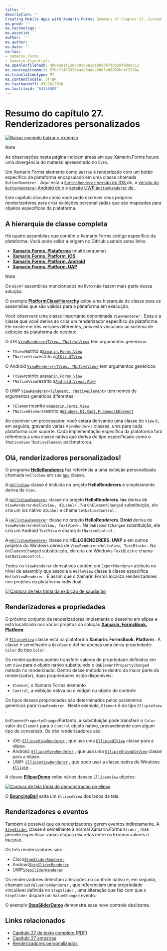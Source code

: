 ```yaml
---
title: ''
description: ''
Creating Mobile Apps with Xamarin.Forms: Summary of Chapter 27. Custom renderers''
ms.prod: ''
ms.technology: ''
ms.assetid: ''
author: ''
ms.author: ''
ms.date: ''
no-loc:
- Xamarin.Forms
- Xamarin.Essentials
ms.openlocfilehash: 4b0a3e14126dc8c92a1d1b60db7dbb2afd8e8c12
ms.sourcegitcommit: 57bc714633364aeb34aba9803e88802bebf321ba
ms.translationtype: MT
ms.contentlocale: pt-BR
ms.lasthandoff: 05/28/2020
ms.locfileid: "84136585"
---
```

# <a name="summary-of-chapter-27-custom-renderers"></a>Resumo do capítulo 27. Renderizadores personalizados

[![Baixar exemplo ](~/media/shared/download.png) baixar o exemplo](https://github.com/xamarin/xamarin-forms-book-samples/tree/master/Chapter27)

> [!NOTE] 
> As observações nesta página indicam áreas em que Xamarin.Forms houve uma divergência do material apresentado no livro.

Um Xamarin.Forms elemento como `Button` é renderizado com um botão específico da plataforma encapsulado em uma classe chamada `ButtonRenderer` .  Aqui está a [ `ButtonRenderer` versão do IOS ](https://github.com/xamarin/Xamarin.Forms/blob/master/Xamarin.Forms.Platform.iOS/Renderers/ButtonRenderer.cs)do, a [versão do `ButtonRenderer` Android do ](https://github.com/xamarin/Xamarin.Forms/blob/master/Xamarin.Forms.Platform.Android/Renderers/ButtonRenderer.cs)e a [versão UWP `ButtonRenderer` do ](https://github.com/xamarin/Xamarin.Forms/blob/master/Xamarin.Forms.Platform.UAP/ButtonRenderer.cs).

Este capítulo discute como você pode escrever seus próprios renderizadores para criar exibições personalizadas que são mapeadas para objetos específicos da plataforma.

## <a name="the-complete-class-hierarchy"></a>A hierarquia de classe completa

Há quatro assemblies que contêm o Xamarin.Forms código específico da plataforma.
Você pode exibir a origem no GitHub usando estes links:

- [**Xamarin.Forms. Plataforma**](https://github.com/xamarin/Xamarin.Forms/tree/master/Xamarin.Forms.Platform) (muito pequena)
- [**Xamarin.Forms. Platform. iOS**](https://github.com/xamarin/Xamarin.Forms/tree/master/Xamarin.Forms.Platform.iOS)
- [**Xamarin.Forms. Platform. Android**](https://github.com/xamarin/Xamarin.Forms/tree/master/Xamarin.Forms.Platform.Android)
- [**Xamarin.Forms. Platform. UAP**](https://github.com/xamarin/Xamarin.Forms/tree/master/Xamarin.Forms.Platform.UAP)

> [!NOTE]
> Os `WinRT` assemblies mencionados no livro não fazem mais parte dessa solução. 

O exemplo [**PlatformClassHierarchy**](https://github.com/xamarin/xamarin-forms-book-samples/tree/master/Chapter27/PlatformClassHierarchy) exibe uma hierarquia de classe para os assemblies que são válidos para a plataforma em execução.

Você observará uma classe importante denominada `ViewRenderer` . Essa é a classe que você deriva ao criar um renderizador específico da plataforma. Ele existe em três versões diferentes, pois está vinculado ao sistema de exibição da plataforma de destino:

O iOS [`ViewRenderer<TView, TNativeView>`](https://github.com/xamarin/Xamarin.Forms/blob/master/Xamarin.Forms.Platform.iOS/ViewRenderer.cs#L25) tem argumentos genéricos:

- `TView`restrito a[`Xamarin.Forms.View`](xref:Xamarin.Forms.View)
- `TNativeView`restrito a[`UIKit.UIView`](xref:UIKit.UIView)

O Android [`ViewRenderer<TView, TNativeView>`](https://github.com/xamarin/Xamarin.Forms/blob/master/Xamarin.Forms.Platform.Android/ViewRenderer.cs#L17) tem argumentos genéricos:

- `TView`restrito a[`Xamarin.Forms.View`](xref:Xamarin.Forms.View)
- `TNativeView`restrito a[`Android.Views.View`](xref:Android.Views.View)

O UWP [`ViewRenderer<TElement, TNativeElement>`](https://github.com/xamarin/Xamarin.Forms/blob/master/Xamarin.Forms.Platform.UAP/ViewRenderer.cs#L6) tem nomes de argumentos genéricos diferentes:

- `TElement`restrito a[`Xamarin.Forms.View`](xref:Xamarin.Forms.View)
- `TNativeElement`restrito a[`Windows.UI.Xaml.FrameworkElement`](/uwp/api/Windows.UI.Xaml.FrameworkElement)

Ao escrever um processador, você estará derivando uma classe de `View` e, em seguida, gravando várias `ViewRenderer` classes, uma para cada plataforma com suporte. Cada implementação específica da plataforma fará referência a uma classe nativa que deriva do tipo especificado como o `TNativeView` `TNativeElement` parâmetro ou.

## <a name="hello-custom-renderers"></a>Olá, renderizadores personalizados!

O programa [**HelloRenderers**](https://github.com/xamarin/xamarin-forms-book-samples/tree/master/Chapter27/HelloRenderers) faz referência a uma exibição personalizada chamada `HelloView` em sua [`App`](https://github.com/xamarin/xamarin-forms-book-samples/blob/master/Chapter27/HelloRenderers/HelloRenderers/HelloRenderers/App.cs) classe.

A [`HelloView`](https://github.com/xamarin/xamarin-forms-book-samples/blob/master/Chapter27/HelloRenderers/HelloRenderers/HelloRenderers/HelloView.cs) classe é incluída no projeto **HelloRenderers** e simplesmente deriva de `View` .

A [`HelloViewRenderer`](https://github.com/xamarin/xamarin-forms-book-samples/blob/master/Chapter27/HelloRenderers/HelloRenderers/HelloRenderers.iOS/HelloViewRenderer.cs) classe no projeto **HelloRenderers. Ios** deriva de `ViewRenderer<HelloView, UILabel>` . Na `OnElementChanged` substituição, ele cria um Ios nativo `UILabel` e chama `SetNativeControl` .

A [`HelloViewRenderer`](https://github.com/xamarin/xamarin-forms-book-samples/blob/master/Chapter27/HelloRenderers/HelloRenderers/HelloRenderers.Droid/HelloViewRenderer.cs) classe no projeto **HelloRenderers. Droid** deriva de `ViewRenderer<HelloView, TextView>` . Na `OnElementChanged` substituição, ele cria um Android `TextView` e chama `SetNativeControl` .

A [`HelloViewRenderer`](https://github.com/xamarin/xamarin-forms-book-samples/blob/master/Chapter27/HelloRenderers/HelloRenderers/HelloRenderers.UWP/HelloViewRenderer.cs) classe no **HELLORENDERERS. UWP** e em outros projetos do Windows deriva de `ViewRenderer<HelloView, TextBlock>` . Na `OnElementChanged` substituição, ele cria um Windows `TextBlock` e chama `SetNativeControl` .

Todos os `ViewRenderer` derivativos contêm um `ExportRenderer` atributo no nível de assembly que associa a `HelloView` classe à classe específica `HelloViewRenderer` . É assim que o Xamarin.Forms localiza renderizadores nos projetos da plataforma individual:

[![Captura de tela tripla da exibição de saudação](images/ch27fg02-small.png "Renderizadores personalizados")](images/ch27fg02-large.png#lightbox "Renderizadores personalizados")

## <a name="renderers-and-properties"></a>Renderizadores e propriedades

O próximo conjunto de renderizadores implementa o desenho em elipse e está localizado nos vários projetos da solução [**Xamarin. FormsBook. Platform**](https://github.com/xamarin/xamarin-forms-book-samples/tree/master/Libraries/Xamarin.FormsBook.Platform) .

A [`EllipseView`](https://github.com/xamarin/xamarin-forms-book-samples/blob/master/Libraries/Xamarin.FormsBook.Platform/Xamarin.FormsBook.Platform/EllipseView.cs) classe está na plataforma **Xamarin. FormsBook. Platform** . A classe é semelhante a `BoxView` e define apenas uma única propriedade: `Color` do tipo `Color` .

Os renderizadores podem transferir valores de propriedade definidos em um `View` para o objeto nativo substituindo o `OnElementPropertyChanged` método no renderizador. Dentro desse método (e dentro da maior parte do renderizador), duas propriedades estão disponíveis:

- `Element`, o Xamarin.Forms elemento
- `Control`, a exibição nativa ou o widget ou objeto de controle

Os tipos dessas propriedades são determinados pelos parâmetros genéricos para `ViewRenderer` . Neste exemplo, `Element` é do tipo `EllipseView` .

`OnElementPropertyChanged`Portanto, a substituição pode transferir o `Color` valor do `Element` para o `Control` objeto nativo, provavelmente com algum tipo de conversão. Os três renderizadores são:

- iOS: [`EllipseViewRenderer`](https://github.com/xamarin/xamarin-forms-book-samples/blob/master/Libraries/Xamarin.FormsBook.Platform/Xamarin.FormsBook.Platform.iOS/EllipseViewRenderer.cs) , que usa uma [`EllipseUIView`](https://github.com/xamarin/xamarin-forms-book-samples/blob/master/Libraries/Xamarin.FormsBook.Platform/Xamarin.FormsBook.Platform.iOS/EllipseUIView.cs) classe para a elipse.
- Android: [`EllipseViewRenderer`](https://github.com/xamarin/xamarin-forms-book-samples/blob/master/Libraries/Xamarin.FormsBook.Platform/Xamarin.FormsBook.Platform.Android/EllipseViewRenderer.cs) , que usa uma [`EllipseDrawableView`](https://github.com/xamarin/xamarin-forms-book-samples/blob/master/Libraries/Xamarin.FormsBook.Platform/Xamarin.FormsBook.Platform.Android/EllipseDrawableView.cs) classe para a elipse.
- UWP: [`EllipseViewRenderer`](https://github.com/xamarin/xamarin-forms-book-samples/blob/master/Libraries/Xamarin.FormsBook.Platform/Xamarin.FormsBook.Platform.WinRT/EllipseViewRenderer.cs) , que pode usar a classe nativa do Windows [`Ellipse`](/uwp/api/Windows.UI.Xaml.Shapes.Ellipse) .

A classe [**EllipseDemo**](https://github.com/xamarin/xamarin-forms-book-samples/tree/master/Chapter27/EllipseDemo) exibe vários desses `EllipseView` objetos:

[![Captura de tela tripla de demonstração de elipse](images/ch27fg03-small.png "Renderizadores personalizados do EllipseView")](images/ch27fg03-large.png#lightbox "Renderizadores personalizados do EllipseView")

O [**BouncingBall**](https://github.com/xamarin/xamarin-forms-book-samples/tree/master/Chapter27/BouncingBall) salta um `EllipseView` dos lados da tela.

## <a name="renderers-and-events"></a>Renderizadores e eventos

Também é possível que os renderizadores gerem eventos indiretamente. A [`StepSlider`](https://github.com/xamarin/xamarin-forms-book-samples/blob/master/Libraries/Xamarin.FormsBook.Platform/Xamarin.FormsBook.Platform/StepSlider.cs) classe é semelhante à normal Xamarin.Forms `Slider` , mas permite especificar várias etapas discretas entre os `Minimum` valores e `Maximum` .

Os três renderizadores são:

- Cisco[`StepSliderRenderer`](https://github.com/xamarin/xamarin-forms-book-samples/blob/master/Libraries/Xamarin.FormsBook.Platform/Xamarin.FormsBook.Platform.iOS/StepSliderRenderer.cs)
- Android[`StepSliderRenderer`](https://github.com/xamarin/xamarin-forms-book-samples/blob/master/Libraries/Xamarin.FormsBook.Platform/Xamarin.FormsBook.Platform.Android/StepSliderRenderer.cs)
- UWP[`StepSliderRenderer`](https://github.com/xamarin/xamarin-forms-book-samples/blob/master/Libraries/Xamarin.FormsBook.Platform/Xamarin.FormsBook.Platform.WinRT/StepSliderRenderer.cs)

Os renderizadores detectam alterações no controle nativo e, em seguida, chamam `SetValueFromRenderer` , que referenciam uma propriedade vinculável definida no `StepSlider` , uma alteração que faz com que o `StepSlider` dispare um `ValueChanged` evento.

O exemplo [**StepSliderDemo**](https://github.com/xamarin/xamarin-forms-book-samples/tree/master/Chapter27/StepSliderDemo) demonstra esse novo controle deslizante.

## <a name="related-links"></a>Links relacionados

- [Capítulo 27 de texto completo (PDF)](https://download.xamarin.com/developer/xamarin-forms-book/XamarinFormsBook-Ch27-Apr2016.pdf)
- [Capítulo 27 amostras](https://github.com/xamarin/xamarin-forms-book-samples/tree/master/Chapter27)
- [Renderizadores personalizados](~/xamarin-forms/app-fundamentals/custom-renderer/index.md)
